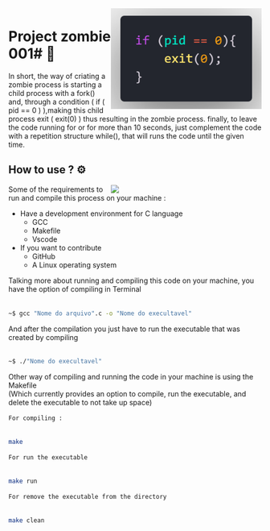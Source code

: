 <img src="../image/code.png" align="right" width="300">

# Project zombie 001# :zombie:

In short, the way of criating a zombie process is starting a child process with a fork() and, through a condition ( if ( pid == 0 ) ),making this child process exit ( exit(0) ) thus resulting in the zombie process. finally, to leave the code running for or for more than 10 seconds, just complement the code with a repetition structure while(), that will runs the code until the given time.

## How to use ? :gear:
<img src="../image/C-logo-editado.png.png" align="right" width="300">

Some of the requirements to run and compile this process on your machine :

* Have a development environment for C language
    * GCC
    * Makefile
    * Vscode
* If you want to contribute 
    * GitHub
    * A Linux operating system 

Talking more about running and compiling this code on your machine, you have the option of compiling in Terminal 

```bash

~$ gcc "Nome do arquivo".c -o "Nome do execultavel"

```

And after the compilation you just have to run the executable that was created by compiling

```bash

~$ ./"Nome do execultavel"

```

Other way of compiling and running the code in your machine is using the Makefile <br>
(Which currently provides an option to compile, run the executable, and delete the executable to not take up space)

    For compiling :
```bash

make

```
    For run the executable
```bash

make run

```
    For remove the executable from the directory
```bash

make clean

```